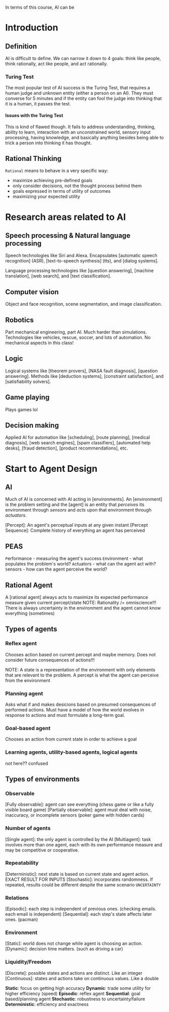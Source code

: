In terms of this course, AI can be 



# Introduction

## Definition

AI is difficult to define. We can narrow it down to 4 goals: think like people, think rationally, act like people, and act rationally.

### Turing Test

The most popular test of AI success is the Turing Test, that requires a human judge and unknown entity (either a person on an AI). They must converse for 5 minutes and if the entity can fool the judge into thinking that it is a human, it passes the test.

#### Issues with the Turing Test

This is kind of flawed though. It fails to address understanding, thinking, ability to learn, interaction with an unconstrained world, sensory input processing, having knowledge, and basically anything besides being able to trick a person into thinking it has thought.

## Rational Thinking

`Rational` means to behave in a very specific way:

- maximize achieving pre-defined goals
- only consider decisions, not the thought process behind them
- goals expressed in terms of utility of outcomes
- maximizing your expected utility

# Research areas related to AI

## Speech processing & Natural language processing

Speech technologies like Siri and Alexa. Encapsulates [automatic speech recognition] (ASR), [text-to-speech synthesis] (tts), and [dialog systems].

Language processing technologies like [question answering], [machine translation], [web search], and [text classification].

## Computer vision

Object and face recognition, scene segmentation, and image classification.

## Robotics

Part mechanical engineering, part AI. Much harder than simulations.
Technologies like vehicles, rescue, soccer, and lots of automation.
No mechanical aspects in this class!

## Logic

Logical systems like [theorem provers], [NASA fault diagnosis], [question answering].
Methods like [deduction systems], [constraint satisfaction], and [satisfiability solvers].

## Game playing

Plays games lol

## Decision making

Applied AI for automation like [scheduling], [route planning], [medical diagnosis], [web search engines], [spam classifiers], [automated help desks], [fraud detection], [product recommendations], etc.

# Start to Agent Design

## AI

Much of AI is concerned with AI acting in [environments]. An [environment] is the problem setting and the [agent] is an entity that _perceives_ its environment through _sensors_ and _acts_ upon that environment through _actuators_.

[Percept]: An agent's perceptual inputs at any given instant
[Percept Sequence]: Complete history of everything an agent has perceived

## PEAS

`P`erformance - measuring the agent's success
`E`nvironment - what populates the problem's world?
`A`ctuators - what can the agent act with?
`S`ensors - how can the agent perceive the world?

## Rational Agent

A [rational agent] always acts to maximize its expected performance measure given current percept/state
NOTE: Rationality /= omniscience!!! There is always uncertainty in the environment and the agent cannot know everything (sometimes)

## Types of agents

### Reflex agent

Chooses action based on current percept and maybe memory. Does not consider future consequences of actions!!!

NOTE: A state is a representation of the environment with only elements that are relevant to the problem. A percept is what the agent can perceive from the environment

### Planning agent

Asks what if and makes desicions based on presumed consequences of performed actions. Must have a model of how the world evolves in response to actions and must formulate a long-term goal.

### Goal-based agent

Chooses an action from current state in order to achieve a goal

### Learning agents, utility-based agents, logical agents

not here?? confused

## Types of environments

### Observable

[Fully observable]: agent can see everything (chess game or like a fully visible board game)
[Partially observable]: agent must deal with noise, inaccuracy, or incomplete sensors (poker game with hidden cards)

### Number of agents

[Single agent]: the only agent is controlled by the AI
[Multiagent]: task involves more than one agent, each with its own performance measure and may be competitive or cooperative.

### Repeatability

[Deterministic]: next state is based on current state and agent action. EXACT RESULT FOR INPUTS
[Stochastic]: incorporates randomness. If repeated, results could be different despite the same scenario `UNCERTAINTY`

### Relations

[Episodic]: each step is independent of previous ones. (checking emails. each email is independent)
[Sequential]: each step's state affects later ones. (pacman)

### Environment

[Static]: world does not change while agent is choosing an action.
[Dynamic]: decision time matters. (such as driving a car)

### Liquidity/Freedom

[Discrete]: possible states and actions are distinct. Like an integer
[Continuous]: states and actions take on continuous values. Like a double

**Static**: focus on getting high accuracy
**Dynamic**: trade some utility for higher efficiency (speed)
**Episodic**: reflex agent
**Sequential**: goal based/planning agent
**Stochastic**: robustness to uncertainty/failure
**Deterministic**: efficiency and exactness
